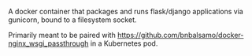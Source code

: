 A docker container that packages and runs flask/django applications via gunicorn, bound to a filesystem socket.

Primarily meant to be paired with https://github.com/bnbalsamo/docker-nginx_wsgi_passthrough in a Kubernetes pod.

